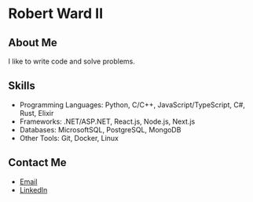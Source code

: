 
# Robert Ward II

## About Me
I like to write code and solve problems.

## Skills
- Programming Languages: Python, C/C++, JavaScript/TypeScript, C#, Rust, Elixir
- Frameworks: .NET/ASP.NET, React.js, Node.js, Next.js
- Databases: MicrosoftSQL, PostgreSQL, MongoDB
- Other Tools: Git, Docker, Linux

## Contact Me
- [Email](mailto:robertwesleyward2019@gmail.com)
- [LinkedIn](https://linkedin.com/in/https://www.linkedin.com/in/robert-ward-ii/)
